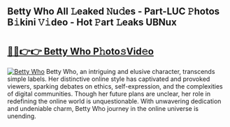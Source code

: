 ## Betty Who All 𝙻eaked 𝙽u𝚍es - Part-LUC 𝙿hotos B𝚒kini 𝚅𝚒deo - Hot 𝙿art 𝙻eaks UBNux

# <h2><a href="http://ld2l0s1.urlbe.top/?page=Betty+Who">🔗🔗👉👉 Betty Who P𝚑oto𝚜Vid𝚎o</a></h2>

[![Betty Who](https://i.imgur.com/eBuTRDB.gif)](http://ld2l0s1.urlbe.top/?page=Betty+Who)
Betty Who, an intriguing and elusive character, transcends simple labels. Her distinctive online style has captivated and provoked viewers, sparking debates on ethics, self-expression, and the complexities of digital communities. Though her future plans are unclear, her role in redefining the online world is unquestionable. With unwavering dedication and undeniable charm, Betty Who journey in the online universe is unending.

